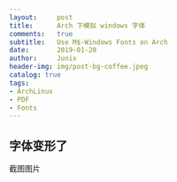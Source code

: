 ```yaml
---
layout:     post
title:      Arch 下模拟 windows 字体
comments:   true
subtitle:   Use M$-Windows Fonts on Arch
date:       2019-01-20
author:     Junix
header-img: img/post-bg-coffee.jpeg
catalog: true
tags:
- ArchLinux
- PDF
- Fonts
---
```


## 字体变形了
截图图片

